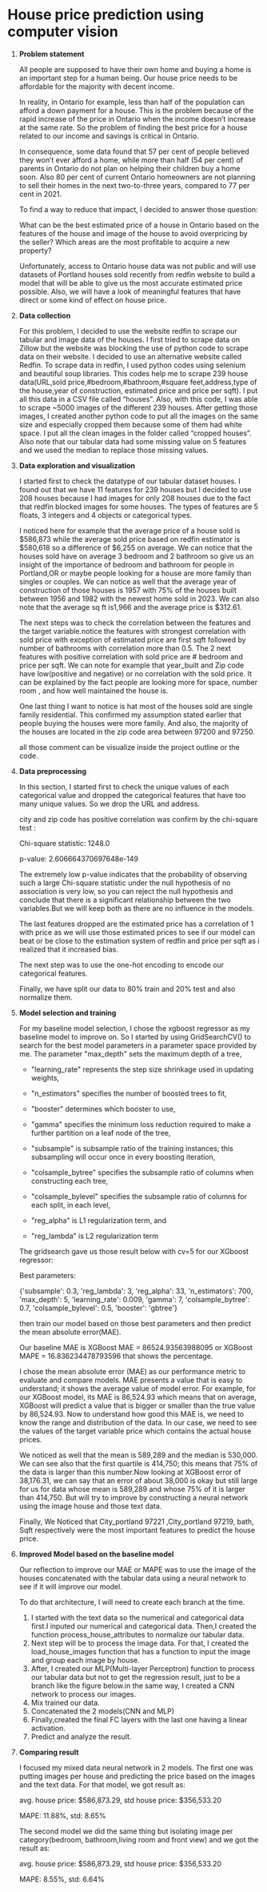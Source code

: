 # House price prediction using computer vision

1. **Problem statement**

    All people are supposed to have their own home and buying a home is an important step for a human being. Our house price needs to be affordable for the majority with decent income.
    
   In reality, in Ontario for example, less than half of the population can afford a down payment for a house. This is the problem because of the rapid increase of the price in Ontario when the income doesn’t increase at the same rate. So the problem of finding the best price for a  house related to our income and savings is critical in Ontario.

    In consequence, some data found that 57 per cent of people  believed they won’t ever afford a home, while more than half (54 per cent) of parents in Ontario do not plan on helping their children buy a home soon. Also 80 per cent of current Ontario homeowners are not planning to sell their homes in the next two-to-three years, compared to 77 per cent in 2021.
  
    To find a way to reduce that impact, I decided to answer those question:
      
      What can be the best estimated price of a house in Ontario based on the features of the house and image of the house to avoid overpricing by the seller?
      Which areas are the most profitable to acquire a new property?
    
    Unfortunately, access to Ontario house data was not public and will use datasets of Portland houses sold recently from redfin website  to build a model that will be able to give us the most accurate estimated price possible. Also, we will have a look of meaningful features that have direct or some kind of effect on house price.

2. **Data collection**

    For this problem, I decided to use the website redfin to scrape our tabular and image data of the houses. I first tried to scrape data on Zillow but the website was blocking the use of python code to scrape data on their website. I decided to use an alternative website called Redfin. To scrape data in redfin, I used python codes using selenium and beautiful soup libraries. This codes help me to scrape 239 house data(URL,sold price,#bedroom,#bathroom,#square feet,address,type of the house,year of construction, estimated price and price per sqft). I put all this data in a CSV file called “houses”. Also, with this code, I was able to scrape ~5000 images of the different 239 houses. After getting those images, I created another python code to put all the images on the same size and especially cropped them because some of them had white space. I put all the clean images in the folder called “cropped houses”. Also note that our tabular data had some missing value on 5 features and we used the median to replace those missing values.

3. **Data exploration and visualization**

    I started first to check the datatype of our tabular dataset houses. I found out that we have 11 features for 239 houses but I decided to use 208 houses because I had images for only 208 houses due to the fact that redfin blocked images for some houses. The types of features are 5 floats, 3 integers and 4 objects or categorical types.

    I   noticed here for example that the average price of a house sold is $586,873 while the average sold price based on redfin estimator is $580,618 so a difference of $6,255 on average. We can notice that the houses sold have on average 3 bedroom and 2 bathroom so give us an insight of the importance of bedroom and bathroom for people in Portland,OR or maybe people looking for a house are more family than singles or couples. We can notice as well that the average year of construction of those houses is 1957 with 75% of the houses built between 1956 and 1982 with the newest home sold in 2023. We can also note that the average sq ft is1,966 and the average price is $312.61. 

    The next steps was to check the correlation between the features and the target variable.notice the features with strongest correlation with sold price with exception of estimated price are first sqft followed by number of bathrooms with correlation more than 0.5. The 2 next features with positive correlation with sold price are # bedroom and price per sqft. We can note for example that year_built and Zip code have low(positive and negative) or no correlation with the sold price. It can be explained by the fact people are looking more for space, number room , and how well maintained the house is. 
    
    One last thing I want to notice is hat most of the houses sold are single family residential. This confirmed my assumption stated  earlier that people buying the houses were more family. And also, the majority of the houses are located in the zip code area between 97200 and 97250.
    
    all those comment can be visualize inside the project outline or the code.

4. **Data preprocessing**

    In this section, I started first to  check the unique values of each categorical value and  dropped the categorical features that have too many unique values. So we drop the URL and address.
    
     city and zip code has positive correlation was confirm by the chi-square test :
     
     Chi-square statistic: 1248.0
     
     p-value: 2.606664370697648e-149
     
     The extremely low p-value indicates that the probability of observing such a large Chi-square statistic under the null hypothesis of no association is very low, so you can reject the null hypothesis and conclude that there is a significant relationship between the two variables.But we will keep both as there are no influence in the models. 
     
     The last features dropped are the estimated price has a correlation of 1 with price as  we will use those estimated prices to see if our model can beat or be close to the estimation system of redfin and price per sqft as i realized that it increased bias.
     
     The next step was to use the one-hot encoding to encode our categorical features. 
     
     Finally, we have split our data to 80% train and 20% test and also normalize them. 

    
5. **Model selection and training**

    For my baseline model selection, I chose the  xgboost regressor as my baseline model to improve on. So I started  by using GridSearchCV() to search for the best model parameters in a parameter space provided by me.
The parameter "max_depth" sets the maximum depth of a tree,


   - "learning_rate" represents the step size shrinkage used in updating weights,


   - "n_estimators" specifies the number of boosted trees to fit,


   - "booster" determines which booster to use,


   - "gamma" specifies the minimum loss reduction required to make a further partition on a leaf node of the tree,


   - "subsample" is subsample ratio of the training instances; this subsampling will occur once in every boosting iteration,


   - "colsample_bytree" specifies the subsample ratio of columns when constructing each tree,


   - "colsample_bylevel" specifies the subsample ratio of columns for each split, in each level,


   - "reg_alpha" is L1 regularization term, and


   - "reg_lambda" is L2 regularization term
  
   The gridsearch gave us those result below with cv=5 for our XGboost regressor:
   
   Best parameters:
   
    {'subsample': 0.3, 'reg_lambda': 3, 'reg_alpha': 33, 'n_estimators': 700, 'max_depth': 5, 'learning_rate': 0.009, 'gamma': 7, 'colsample_bytree': 0.7, 'colsample_bylevel': 0.5, 'booster': 'gbtree'}
   
   then train our model based on those best parameters and then predict the mean absolute error(MAE). 
   
   Our baseline MAE is XGBoost MAE = 86524.93563988095  or XGBoost MAPE = 16.836234478793596 that shows the percentage.
   
   I chose the mean absolute error (MAE) as our performance metric to evaluate and compare models. MAE presents a value that is easy to understand; it shows the average value of model error. For example, for our XGBoost model, its MAE is 86,524.93 which means that on average, XGBoost will predict a value that is bigger or smaller than the true value by 86,524.93. Now to understand how good this MAE is, we need to know the range and distribution of the data. In our case, we need to see the values of the target variable price which contains the actual house prices.
   
   We noticed as well that the mean is 589,289 and the median is 530,000. We can see also that the first quartile is 414,750; this means that 75% of the data is larger than this number.Now looking at XGBoost error of 38,176.31, we can say that an error of about 38,000 is okay but still large for us for data whose mean is 589,289 and whose 75% of it is larger than 414,750. But will try to improve by constructing a neural network using the image house and those text data.
   
   Finally, We Noticed that City_portland 97221 ,City_portland 97219, bath, Sqft respectively were the most important features to predict the house price.


6. **Improved Model based on the baseline model**

    Our reflection to improve our MAE or MAPE was to use the image of the houses concatenated with the tabular data using a neural network to see if it will improve our model.
    
    To do that architecture, I will need to create each branch at the time.
    
    1. I started with the text data so the numerical and categorical data first.I inputed our numerical and categorical data. Then,I created the function process_house_attributes to normalize our tabular data.
    2. Next step will be to process the image data. For that, I created the load_house_images function that has a function to input the image and group each image by house.
    3. After, I created our MLP(Multi-layer Perceptron) function  to process our tabular data but not to get the regression result, just to be a branch like the figure below.in the same way, I created a CNN network to process our images.
    4. Mix trained our data.
    5. Concatenated the 2 models(CNN and MLP)
    6. Finally,created the final FC layers with the last one having a linear activation.
    7. Predict and analyze the result.
    
   

7. **Comparing result**

     I focused my mixed data neural network in 2 models. The first one was putting images per house and predicting the price based on the images and the text data. For that model, we got result as:
     
    avg. house price: $586,873.29, std house price: $356,533.20
    
    MAPE: 11.88%, std: 8.65%

    The second model we did the same thing but isolating image per category(bedroom, bathroom,living room and front view) and we got the result as:
    
    avg. house price: $586,873.29, std house price: $356,533.20
    
    MAPE: 8.55%, std: 6.64%

	


  
